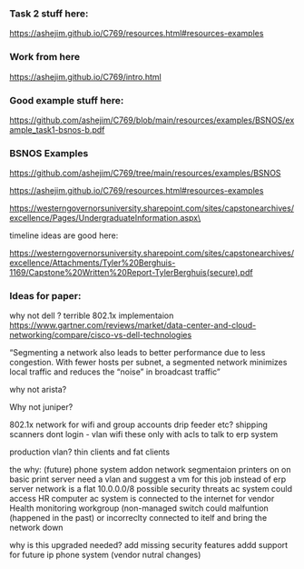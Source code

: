 ### Task 2 stuff here:
https://ashejim.github.io/C769/resources.html#resources-examples

### Work from here

https://ashejim.github.io/C769/intro.html

### Good example stuff here:

https://github.com/ashejim/C769/blob/main/resources/examples/BSNOS/example_task1-bsnos-b.pdf

### BSNOS Examples
https://github.com/ashejim/C769/tree/main/resources/examples/BSNOS

https://ashejim.github.io/C769/resources.html#resources-examples

https://westerngovernorsuniversity.sharepoint.com/sites/capstonearchives/excellence/Pages/UndergraduateInformation.aspx\

timeline ideas are good here:

https://westerngovernorsuniversity.sharepoint.com/sites/capstonearchives/excellence/Attachments/Tyler%20Berghuis-1169/Capstone%20Written%20Report-TylerBerghuis(secure).pdf

### Ideas for paper:
why not dell ?
terrible 802.1x implementaion
https://www.gartner.com/reviews/market/data-center-and-cloud-networking/compare/cisco-vs-dell-technologies

“Segmenting a network also leads to better performance due to less congestion. With fewer hosts per subnet, a segmented network minimizes local traffic and reduces the “noise” in broadcast traffic”

why not arista?


Why not juniper?

802.1x network for wifi and group accounts drip feeder etc?
shipping scanners dont login - vlan wifi these only with acls to talk to erp system


production vlan?
thin clients and fat clients

the why:
(future) phone system addon
network segmentaion 
printers on on basic print server need a vlan and suggest a vm for this job instead of erp server
network is a flat 10.0.0.0/8
possible security threats
ac system could access HR computer ac system is connected to the internet for vendor Health monitoring
workgroup (non-managed switch could malfuntion (happened in the past) or incorreclty connected to itelf and bring the network down

why is this upgraded needed?
add missing security features 
addd support for future ip phone system (vendor nutral changes)
